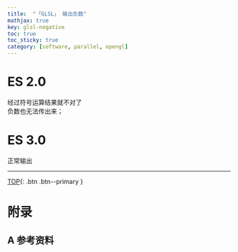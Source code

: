 ```yaml
---
title:  "「GLSL」 输出负数"
mathjax: true
key: glsl-negative
toc: true
toc_sticky: true
category: [software, parallel, opengl]
---
```

<span id='head'></span>

<!--more-->

# ES 2.0
经过符号运算结果就不对了   
负数也无法传出来；    

# ES 3.0
正常输出    

-------------------  
[TOP](#head){: .btn .btn--primary }



# 附录
## A 参考资料
